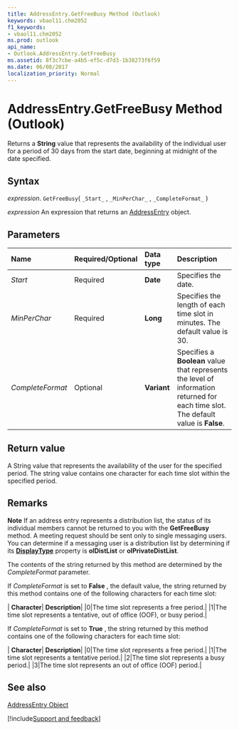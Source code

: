 ```yaml
---
title: AddressEntry.GetFreeBusy Method (Outlook)
keywords: vbaol11.chm2052
f1_keywords:
- vbaol11.chm2052
ms.prod: outlook
api_name:
- Outlook.AddressEntry.GetFreeBusy
ms.assetid: 8f3c7cbe-a4b5-ef5c-d7d3-1b38273f6f59
ms.date: 06/08/2017
localization_priority: Normal
---
```



# AddressEntry.GetFreeBusy Method (Outlook)

Returns a  **String** value that represents the availability of the individual user for a period of 30 days from the start date, beginning at midnight of the date specified.


## Syntax

_expression_. `GetFreeBusy`( `_Start_` , `_MinPerChar_` , `_CompleteFormat_` )

 _expression_ An expression that returns an [AddressEntry](./Outlook.AddressEntry.md) object.


## Parameters



|Name|Required/Optional|Data type|Description|
|:-----|:-----|:-----|:-----|
| _Start_|Required| **Date**|Specifies the date.|
| _MinPerChar_|Required| **Long**|Specifies the length of each time slot in minutes. The default value is 30.|
| _CompleteFormat_|Optional| **Variant**|Specifies a  **Boolean** value that represents the level of information returned for each time slot. The default value is **False**.|

## Return value

A String value that represents the availability of the user for the specified period. The string value contains one character for each time slot within the specified period.


## Remarks


 **Note**  If an address entry represents a distribution list, the status of its individual members cannot be returned to you with the  **GetFreeBusy** method. A meeting request should be sent only to single messaging users. You can determine if a messaging user is a distribution list by determining if its **[DisplayType](Outlook.AddressEntry.DisplayType.md)** property is **olDistList** or **olPrivateDistList**.

The contents of the string returned by this method are determined by the  _CompleteFormat_ parameter.

If  _CompleteFormat_ is set to **False** , the default value, the string returned by this method contains one of the following characters for each time slot:



| **Character**| **Description**|
|0|The time slot represents a free period.|
|1|The time slot represents a tentative, out of office (OOF), or busy period.|

If  _CompleteFormat_ is set to **True** , the string returned by this method contains one of the following characters for each time slot:



| **Character**| **Description**|
|0|The time slot represents a free period.|
|1|The time slot represents a tentative period.|
|2|The time slot represents a busy period.|
|3|The time slot represents an out of office (OOF) period.|

## See also


[AddressEntry Object](Outlook.AddressEntry.md)

[!include[Support and feedback](~/includes/feedback-boilerplate.md)]